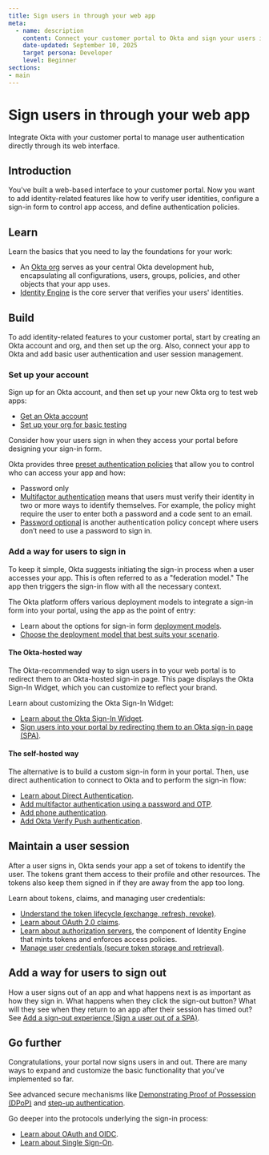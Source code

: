 ```yaml
---
title: Sign users in through your web app
meta:
  - name: description
    content: Connect your customer portal to Okta and sign your users in and out through the web portal UI.
    date-updated: September 10, 2025
    target persona: Developer
    level: Beginner
sections:
- main
---
```


# Sign users in through your web app

Integrate Okta with your customer portal to manage user authentication directly through its web interface.

## Introduction

You've built a web-based interface to your customer portal. Now you want to add identity-related features like how to verify user identities, configure a sign-in form to control app access, and define authentication policies.

## Learn

Learn the basics that you need to lay the foundations for your work:

* An [Okta org](/docs/concepts/okta-organizations/) serves as your central Okta development hub, encapsulating all configurations, users, groups, policies, and other objects that your app uses.
* [Identity Engine](/docs/concepts/oie-intro/) is the core server that verifies your users' identities.

## Build

To add identity-related features to your customer portal, start by creating an Okta account and org, and then set up the org. Also, connect your app to Okta and add basic user authentication and user session management.

### Set up your account

Sign up for an Okta account, and then set up your new Okta org to test web apps:

* [Get an Okta account](/docs/reference/org-defaults/)
* [Set up your org for basic testing](/docs/guides/set-up-org/main/)

Consider how your users sign in when they access your portal before designing your sign-in form.

Okta provides three [preset authentication policies](https://help.okta.com/okta_help.htm?type=oie&id=ext-preset-auth-policies) that allow you to control who can access your app and how:

* Password only
* [Multifactor authentication](/docs/concepts/mfa/) means that users must verify their identity in two or more ways to identify themselves. For example, the policy might require the user to enter both a password and a code sent to an email.
* [Password optional](/docs/guides/pwd-optional-overview/aspnet/main/) is another authentication policy concept where users don’t need to use a password to sign in.

### Add a way for users to sign in

To keep it simple, Okta suggests initiating the sign-in process when a user accesses your app. This is often referred to as a "federation model." The app then triggers the sign-in flow with all the necessary context.

The Okta platform offers various deployment models to integrate a sign-in form into your portal, using the app as the point of entry:

* Learn about the options for sign-in form [deployment models](/docs/concepts/redirect-vs-embedded/).
* [Choose the deployment model that best suits your scenario](/docs/concepts/redirect-vs-embedded/#deployment-models-and-the-authentication-api).

#### The Okta-hosted way

The Okta-recommended way to sign users in to your web portal is to redirect them to an Okta-hosted sign-in page. This page displays the Okta Sign-In Widget, which you can customize to reflect your brand.

Learn about customizing the Okta Sign-In Widget:

* [Learn about the Okta Sign-In Widget](/docs/concepts/sign-in-widget/).
* [Sign users into your portal by redirecting them to an Okta sign-in page (SPA)](/docs/guides/sign-into-spa-redirect/angular/main/).

#### The self-hosted way

The alternative is to build a custom sign-in form in your portal. Then, use direct authentication to connect to Okta and to perform the sign-in flow:

* [Learn about Direct Authentication](/docs/concepts/direct-authentication/).
* [Add multifactor authentication using a password and OTP](/docs/guides/configure-direct-auth-grants/bmfaotp/main/).
* [Add phone authentication](/docs/guides/configure-direct-auth-grants/fmfaoobsv/main/).
* [Add Okta Verify Push authentication](/docs/guides/configure-direct-auth-grants/dmfaoobov/main/).

## Maintain a user session

After a user signs in, Okta sends your app a set of tokens to identify the user. The tokens grant them access to their profile and other resources. The tokens also keep them signed in if they are away from the app too long.

Learn about tokens, claims, and managing user credentials:

* [Understand the token lifecycle (exchange, refresh, revoke)](/docs/concepts/token-lifecycles/).
* [Learn about OAuth 2.0 claims](/docs/concepts//).
* [Learn about authorization servers](/docs/concepts/auth-servers/), the component of Identity Engine that mints tokens and enforces access policies.
* [Manage user credentials (secure token storage and retrieval)](/docs/concepts/manage-user-creds/).

## Add a way for users to sign out

How a user signs out of an app and what happens next is as important as how they sign in. What happens when they click the sign-out button? What will they see when they return to an app after their session has timed out? See [Add a sign-out experience (Sign a user out of a SPA)](/docs/guides/auth-js-redirect/main/#add-a-sign-out-function).

## Go further

Congratulations, your portal now signs users in and out. There are many ways to expand and customize the basic functionality that you've implemented so far.

See advanced secure mechanisms like [Demonstrating Proof of Possession (DPoP)](/docs/guides/dpop/nonoktaresourceserver/main/) and [step-up authentication](/docs/guides/step-up-authentication/main/).

Go deeper into the protocols underlying the sign-in process:

* [Learn about OAuth and OIDC](/docs/concepts/oauth-openid/).
* [Learn about Single Sign-On](/docs/concepts//).
